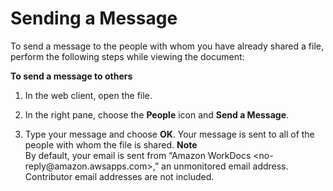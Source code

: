 # Sending a Message<a name="client_message"></a>

To send a message to the people with whom you have already shared a file, perform the following steps while viewing the document:

**To send a message to others**

1. In the web client, open the file\.

1. In the right pane, choose the **People** icon and **Send a Message**\. 

1. Type your message and choose **OK**\. Your message is sent to all of the people with whom the file is shared\.
**Note**  
By default, your email is sent from “Amazon WorkDocs <no\-reply@amazon\.awsapps\.com>,” an unmonitored email address\. Contributor email addresses are not included\.
